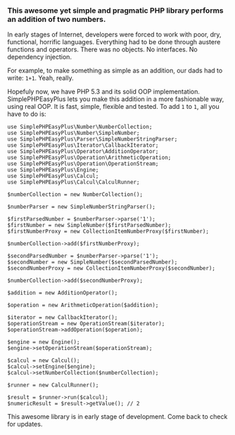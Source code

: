 ### This awesome yet simple and pragmatic PHP library performs an addition of two numbers.

In early stages of Internet, developers were forced to work with poor, dry, functional, horrific languages.
Everything had to be done through austere functions and operators. There was no objects. No interfaces. No dependency injection.

For example, to make something as simple as an addition, our dads had to write: `1+1`.
Yeah, really.

Hopefuly now, we have PHP 5.3 and its solid OOP implementation.
SimplePHPEasyPlus lets you make this addition in a more fashionable way, using real OOP.
It is fast, simple, flexible and tested. To add `1` to `1`, all you have to do is:

    use SimplePHPEasyPlus\Number\NumberCollection;
    use SimplePHPEasyPlus\Number\SimpleNumber;
    use SimplePHPEasyPlus\Parser\SimpleNumberStringParser;
    use SimplePHPEasyPlus\Iterator\CallbackIterator;
    use SimplePHPEasyPlus\Operator\AdditionOperator;
    use SimplePHPEasyPlus\Operation\ArithmeticOperation;
    use SimplePHPEasyPlus\Operation\OperationStream;
    use SimplePHPEasyPlus\Engine;
    use SimplePHPEasyPlus\Calcul;
    use SimplePHPEasyPlus\Calcul\CalculRunner;

    $numberCollection = new NumberCollection();

    $numberParser = new SimpleNumberStringParser();

    $firstParsedNumber = $numberParser->parse('1');
    $firstNumber = new SimpleNumber($firstParsedNumber);
    $firstNumberProxy = new CollectionItemNumberProxy($firstNumber);

    $numberCollection->add($firstNumberProxy);

    $secondParsedNumber = $numberParser->parse('1');
    $secondNumber = new SimpleNumber($secondParsedNumber);
    $secondNumberProxy = new CollectionItemNumberProxy($secondNumber);

    $numberCollection->add($secondNumberProxy);

    $addition = new AdditionOperator();

    $operation = new ArithmeticOperation($addition);

    $iterator = new CallbackIterator();
    $operationStream = new OperationStream($iterator);
    $operationStream->addOperation($operation);

    $engine = new Engine();
    $engine->setOperationStream($operationStream);

    $calcul = new Calcul();
    $calcul->setEngine($engine);
    $calcul->setNumberCollection($numberCollection);

    $runner = new CalculRunner();

    $result = $runner->run($calcul);
    $numericResult = $result->getValue(); // 2

This awesome library is in early stage of development. Come back to check for updates.
